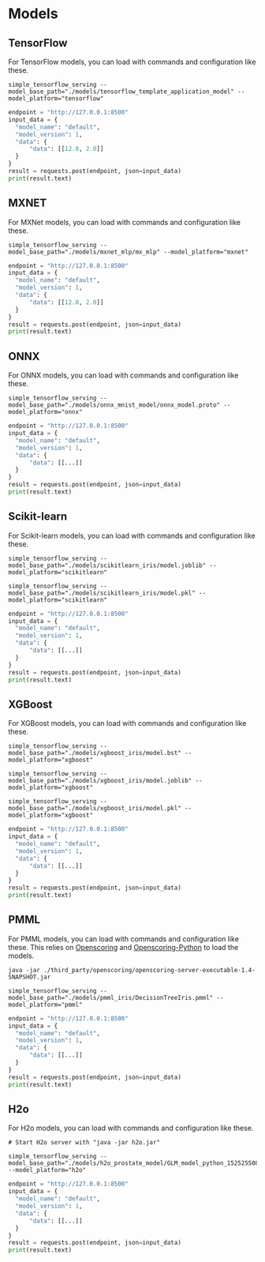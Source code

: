 # Models

## TensorFlow

For TensorFlow models, you can load with commands and configuration like these.

```
simple_tensorflow_serving --model_base_path="./models/tensorflow_template_application_model" --model_platform="tensorflow"
```

```python
endpoint = "http://127.0.0.1:8500"
input_data = {
  "model_name": "default",
  "model_version": 1,
  "data": {
      "data": [[12.0, 2.0]]
  }
}
result = requests.post(endpoint, json=input_data)
print(result.text)
```

## MXNET

For MXNet models, you can load with commands and configuration like these.

```
simple_tensorflow_serving --model_base_path="./models/mxnet_mlp/mx_mlp" --model_platform="mxnet"
```

```python
endpoint = "http://127.0.0.1:8500"
input_data = {
  "model_name": "default",
  "model_version": 1,
  "data": {
      "data": [[12.0, 2.0]]
  }
}
result = requests.post(endpoint, json=input_data)
print(result.text)
```

## ONNX

For ONNX models, you can load with commands and configuration like these.

```
simple_tensorflow_serving --model_base_path="./models/onnx_mnist_model/onnx_model.proto" --model_platform="onnx"
```

```python
endpoint = "http://127.0.0.1:8500"
input_data = {
  "model_name": "default",
  "model_version": 1,
  "data": {
      "data": [[...]]
  }
}
result = requests.post(endpoint, json=input_data)
print(result.text)
```

## Scikit-learn

For Scikit-learn models, you can load with commands and configuration like these.

```
simple_tensorflow_serving --model_base_path="./models/scikitlearn_iris/model.joblib" --model_platform="scikitlearn"

simple_tensorflow_serving --model_base_path="./models/scikitlearn_iris/model.pkl" --model_platform="scikitlearn"
```

```python
endpoint = "http://127.0.0.1:8500"
input_data = {
  "model_name": "default",
  "model_version": 1,
  "data": {
      "data": [[...]]
  }
}
result = requests.post(endpoint, json=input_data)
print(result.text)
```

## XGBoost

For XGBoost models, you can load with commands and configuration like these.

```
simple_tensorflow_serving --model_base_path="./models/xgboost_iris/model.bst" --model_platform="xgboost"

simple_tensorflow_serving --model_base_path="./models/xgboost_iris/model.joblib" --model_platform="xgboost"

simple_tensorflow_serving --model_base_path="./models/xgboost_iris/model.pkl" --model_platform="xgboost"
```

```python
endpoint = "http://127.0.0.1:8500"
input_data = {
  "model_name": "default",
  "model_version": 1,
  "data": {
      "data": [[...]]
  }
}
result = requests.post(endpoint, json=input_data)
print(result.text)
```


## PMML

For PMML models, you can load with commands and configuration like these. This relies on [Openscoring](https://github.com/openscoring/openscoring) and [Openscoring-Python](https://github.com/openscoring/openscoring-python) to load the models.

```
java -jar ./third_party/openscoring/openscoring-server-executable-1.4-SNAPSHOT.jar

simple_tensorflow_serving --model_base_path="./models/pmml_iris/DecisionTreeIris.pmml" --model_platform="pmml"
```

```python
endpoint = "http://127.0.0.1:8500"
input_data = {
  "model_name": "default",
  "model_version": 1,
  "data": {
      "data": [[...]]
  }
}
result = requests.post(endpoint, json=input_data)
print(result.text)
```


## H2o

For H2o models, you can load with commands and configuration like these.

```
# Start H2o server with "java -jar h2o.jar"

simple_tensorflow_serving --model_base_path="./models/h2o_prostate_model/GLM_model_python_1525255083960_17" --model_platform="h2o"
```

```python
endpoint = "http://127.0.0.1:8500"
input_data = {
  "model_name": "default",
  "model_version": 1,
  "data": {
      "data": [[...]]
  }
}
result = requests.post(endpoint, json=input_data)
print(result.text)
```
